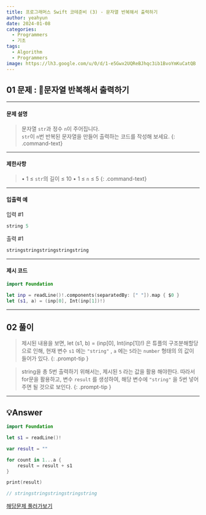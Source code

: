 ```yaml
---
title: 프로그래머스 Swift 코테준비 (3) - 문자열 반복해서 출력하기
author: yeahyun
date: 2024-01-08
categories:
  - Programmers
  - 기초
tags:
  - Algorithm
  - Programmers
image: https://lh3.google.com/u/0/d/1-e5Gwx2UQReBJhqc3ib1BvoYmKuCatQB
---
```

## 01 문제 : 문자열 반복해서 출력하기

---
#### 문제 설명

> 문자열 `str`과 정수 `n`이 주어집니다.  
`str`이 `n`번 반복된 문자열을 만들어 출력하는 코드를 작성해 보세요.
{: .command-text}

---
#### 제한사항

> •  1 ≤ `str`의 길이 ≤ 10
> •  1 ≤ `n` ≤ 5
{: .command-text}
  
- ---
#### 입출력 예

입력 #1
```swift
string 5
```

출력 #1
```swift
stringstringstringstringstring
```



---

#### 제시 코드

```swift
import Foundation

let inp = readLine()!.components(separatedBy: [" "]).map { $0 }
let (s1, a) = (inp[0], Int(inp[1])!)
```



---

## 02 풀이

>제시된 내용을 보면,
>let (s1, b) = (inp[0], Int(inp[1])!) 은 튜플의 구조분해할당으로 인해, 
현재 변수 `s1` 에는 `"string"` , `a` 에는 `5`라는 `number` 형태의 의 값이 들어가 있다.
{: .prompt-tip }

>string을 총 5번 출력하기 위해서는, 제시된 `5` 라는 값을 활용 해야한다.
>따라서 for문을 활용하고, 변수 `result` 를 생성하여, 해당 변수에 `"string"` 을 5번 넣어주면 될 것으로 보인다.
>{: .prompt-tip }



---

## 💡Answer

```swift
import Foundation

let s1 = readLine()!

var result = ""

for count in 1...a {
    result = result + s1
}

print(result)

// stringstringstringstringstring
```


[해당문제 풀러가보기](https://school.programmers.co.kr/learn/courses/30/lessons/181950)